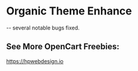 # Organic Theme Enhance
-- several notable bugs fixed. 



## See More OpenCart Freebies:  
https://hpwebdesign.io  

